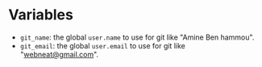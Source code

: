 # Variables
- `git_name`: the global `user.name` to use for git like "Amine Ben hammou".
- `git_email`: the global `user.email` to use for git like "webneat@gmail.com".